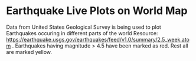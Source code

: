 # Earthquake Live Plots on World Map
Data from United States Geological Survey is being used to plot Earthquakes occuring in different parts of the world
Resource: https://earthquake.usgs.gov/earthquakes/feed/v1.0/summary/2.5_week.atom .
Earthquakes having magnitude > 4.5 have been marked as red. Rest all are marked yellow.
